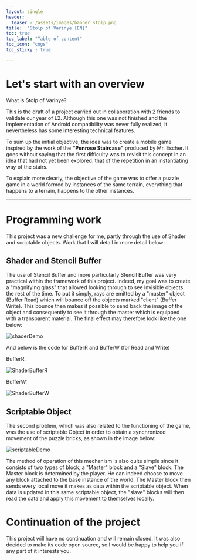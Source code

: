 ```yaml
---
layout: single
header:
  teaser : /assets/images/banner_stolp.png
title:  "Stolp of Varinye [EN]"
toc: true
toc_label: "Table of content"
toc_icon: "cogs"
toc_sticky : true

---
```


# Let's start with an overview

What is Stolp of Varinye?

This is the draft of a project carried out in collaboration with 2 friends to validate our year of L2. Although this one was not finished and the implementation of Android compatibility was never fully realized, it nevertheless has some interesting technical features.

To sum up the initial objective, the idea was to create a mobile game inspired by the work of the **"Penrose Staircase"** produced by Mr. Escher. It goes without saying that the first difficulty was to revisit this concept in an idea that had not yet been explored: that of the repetition in an instantiating way of the stairs.

To explain more clearly, the objective of the game was to offer a puzzle game in a world formed by instances of the same terrain, everything that happens to a terrain, happens to the other instances.

***

# Programming work

This project was a new challenge for me, partly through the use of Shader and scriptable objects. Work that I will detail in more detail below:

## Shader and Stencil Buffer

The use of Stencil Buffer and more particularly Stencil Buffer was very practical within the framework of this project. Indeed, my goal was to create a "magnifying glass" that allowed looking through to see invisible objects the rest of the time. To put it simply, rays are emitted by a "master" object (Buffer Read) which will bounce off the objects marked "client" (Buffer Write). This bounce then makes it possible to send back the image of the object and consequently to see it through the master which is equipped with a transparent material. The final effect may therefore look like the one below:

![shaderDemo](/assets/images/shaderDemo.gif)

And below is the code for BufferR and BufferW (for Read and Write)

BufferR:

![ShaderBufferR](https://user-images.githubusercontent.com/114059469/200172035-054633b6-d313-40d1-98f3-964a59501c57.png)

BufferW:
 
![ShaderBufferW](https://user-images.githubusercontent.com/114059469/200172040-dd774511-b883-4a2e-a02e-d3a4ab67b6ce.png)

## Scriptable Object

The second problem, which was also related to the functioning of the game, was the use of scriptable Object in order to obtain a synchronized movement of the puzzle bricks, as shown in the image below:

![scriptableDemo](/assets/images/scriptableDemo.gif)

The method of operation of this mechanism is also quite simple since it consists of two types of block, a "Master" block and a "Slave" block. The Master block is determined by the player. He can indeed choose to move any block attached to the base instance of the world. The Master block then sends every local move it makes as data within the scriptable object. When data is updated in this same scriptable object, the "slave" blocks will then read the data and apply this movement to themselves locally.

# Continuation of the project

This project will have no continuation and will remain closed. It was also decided to make its code open source, so I would be happy to help you if any part of it interests you.
